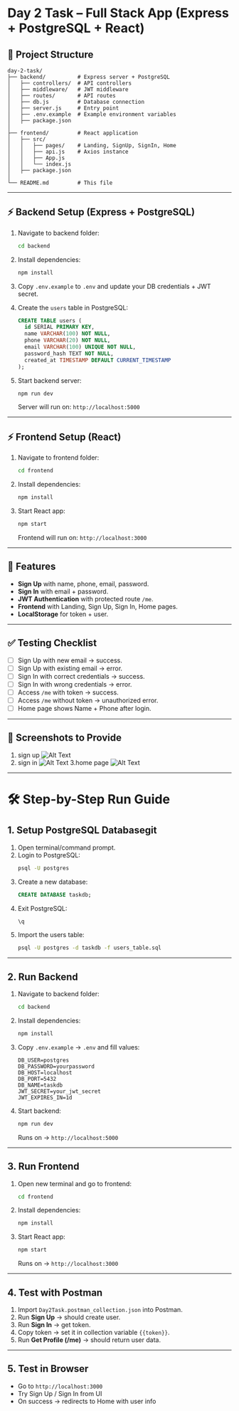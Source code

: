 # Day 2 Task – Full Stack App (Express + PostgreSQL + React)

## 📂 Project Structure
```
day-2-task/
├── backend/          # Express server + PostgreSQL
│   ├── controllers/  # API controllers
│   ├── middleware/   # JWT middleware
│   ├── routes/       # API routes
│   ├── db.js         # Database connection
│   ├── server.js     # Entry point
│   ├── .env.example  # Example environment variables
│   ├── package.json
│
├── frontend/         # React application
│   ├── src/
│   │   ├── pages/    # Landing, SignUp, SignIn, Home
│   │   ├── api.js    # Axios instance
│   │   ├── App.js
│   │   └── index.js
│   ├── package.json
│
└── README.md         # This file
```

---

## ⚡ Backend Setup (Express + PostgreSQL)
1. Navigate to backend folder:
   ```bash
   cd backend
   ```

2. Install dependencies:
   ```bash
   npm install
   ```

3. Copy `.env.example` to `.env` and update your DB credentials + JWT secret.

4. Create the `users` table in PostgreSQL:
   ```sql
   CREATE TABLE users (
     id SERIAL PRIMARY KEY,
     name VARCHAR(100) NOT NULL,
     phone VARCHAR(20) NOT NULL,
     email VARCHAR(100) UNIQUE NOT NULL,
     password_hash TEXT NOT NULL,
     created_at TIMESTAMP DEFAULT CURRENT_TIMESTAMP
   );
   ```

5. Start backend server:
   ```bash
   npm run dev
   ```

   Server will run on: `http://localhost:5000`

---

## ⚡ Frontend Setup (React)
1. Navigate to frontend folder:
   ```bash
   cd frontend
   ```

2. Install dependencies:
   ```bash
   npm install
   ```

3. Start React app:
   ```bash
   npm start
   ```

   Frontend will run on: `http://localhost:3000`

---

## 🚀 Features
- **Sign Up** with name, phone, email, password.
- **Sign In** with email + password.
- **JWT Authentication** with protected route `/me`.
- **Frontend** with Landing, Sign Up, Sign In, Home pages.
- **LocalStorage** for token + user.

---

## ✅ Testing Checklist
- [ ] Sign Up with new email → success.
- [ ] Sign Up with existing email → error.
- [ ] Sign In with correct credentials → success.
- [ ] Sign In with wrong credentials → error.
- [ ] Access `/me` with token → success.
- [ ] Access `/me` without token → unauthorized error.
- [ ] Home page shows Name + Phone after login.

---

## 📸 Screenshots to Provide
1. sign up ![Alt Text](./assets/signup-success.png)
2. sign in ![Alt Text](./assets/signin-success.png)
3.home page ![Alt Text](./assets/homescreen.png)


---

# 🛠 Step-by-Step Run Guide

## 1. Setup PostgreSQL Databasegit
1. Open terminal/command prompt.
2. Login to PostgreSQL:
   ```bash
   psql -U postgres
   ```
3. Create a new database:
   ```sql
   CREATE DATABASE taskdb;
   ```
4. Exit PostgreSQL:
   ```sql
   \q
   ```
5. Import the users table:
   ```bash
   psql -U postgres -d taskdb -f users_table.sql
   ```

---

## 2. Run Backend
1. Navigate to backend folder:
   ```bash
   cd backend
   ```
2. Install dependencies:
   ```bash
   npm install
   ```
3. Copy `.env.example` → `.env` and fill values:
   ```env
   DB_USER=postgres
   DB_PASSWORD=yourpassword
   DB_HOST=localhost
   DB_PORT=5432
   DB_NAME=taskdb
   JWT_SECRET=your_jwt_secret
   JWT_EXPIRES_IN=1d
   ```
4. Start backend:
   ```bash
   npm run dev
   ```
   Runs on → `http://localhost:5000`

---

## 3. Run Frontend
1. Open new terminal and go to frontend:
   ```bash
   cd frontend
   ```
2. Install dependencies:
   ```bash
   npm install
   ```
3. Start React app:
   ```bash
   npm start
   ```
   Runs on → `http://localhost:3000`

---

## 4. Test with Postman
1. Import `Day2Task.postman_collection.json` into Postman.
2. Run **Sign Up** → should create user.
3. Run **Sign In** → get token.
4. Copy token → set it in collection variable `{{token}}`.
5. Run **Get Profile (/me)** → should return user data.

---

## 5. Test in Browser
- Go to `http://localhost:3000`
- Try Sign Up / Sign In from UI
- On success → redirects to Home with user info
